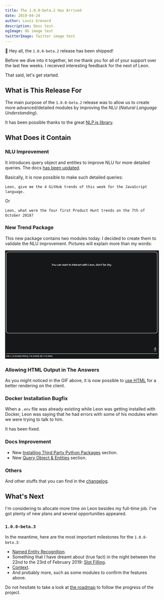 ```yaml
---
title: The 1.0.0-beta.2 Has Arrived
date: 2019-04-24
author: Louis Grenard
description: Desc test.
ogImage: OG image test
twitterImage: Twitter image test
---
```


👋 Hey all, the `1.0.0-beta.2` release has been shipped!

Before we dive into it together, let me thank you for all of your support over the last few weeks. I received interesting feedback for the next of Leon.

That said, let's get started.

## What is This Release For

The main purpose of the `1.0.0-beta.2` release was to allow us to create more advanced/detailed modules by improving the NLU (*Natural Language Understanding*).

It has been possible thanks to the great [NLP.js library](<https://github.com/axa-group/nlp.js>).

## What Does it Contain

### NLU Improvement

It introduces query object and entities to improve NLU for more detailed queries. The docs [has been updated](<https://docs.getleon.ai/packages-modules.html#query-object-entities>).

Basically, it is now possible to make such detailed queries:

```
Leon, give me the 4 GitHub trends of this week for the JavaScript language.
```

Or

```
Leon, what were the four first Product Hunt trends on the 7th of October 2018?
```

### New Trend Package

This new package contains two modules today. I decided to create them to validate the NLU improvement. Pictures will explain more than my words:

![Trend Package](trend_package_v1.gif)

### Allowing HTML Output in The Answers

As you might noticed in the GIF above, it is now possible to [use HTML](<https://docs.getleon.ai/packages-modules.html#html>) for a better rendering on the client.

### Docker Installation Bugfix

When a `.env` file was already existing while Leon was getting installed with Docker, Leon was saying that he had errors with some of his modules when we were trying to talk to him.

It has been fixed.

### Docs Improvement

- New [Installing Third Party Python Packages](<https://docs.getleon.ai/packages-modules.html#installing-third-party-python-packages>) section.
- New [Query Object & Entities](https://docs.getleon.ai/packages-modules.html#query-object-entities) section.

### Others

And other stuffs that you can find in the [changelog](<https://changelog.getleon.ai>).

## What's Next

I'm considering to allocate more time on Leon besides my full-time job. I've got plenty of new plans and several opportunities appeared.

### `1.0.0-beta.3`

In the meantime, here are the most important milestones for the `1.0.0-beta.3`:

- [Named Entity Recognition](<https://github.com/leon-ai/leon/issues/62>).
- Something that I have dreamt about (true fact) in the night between the 22nd to the 23rd of February 2019: [Slot Filling](<https://github.com/leon-ai/leon/issues/61>).
- [Context](<https://github.com/leon-ai/leon/issues/81>).
- And probably more, such as some modules to confirm the features above.

Do not hesitate to take a look at [the roadmap](<https://roadmap.getleon.ai>) to follow the progress of the project.
